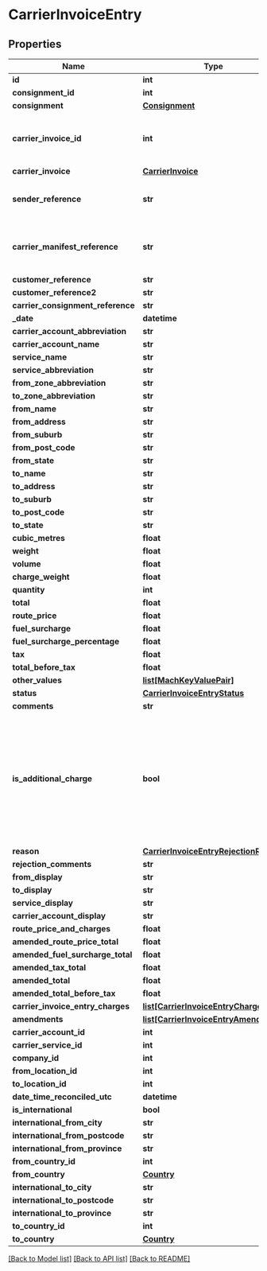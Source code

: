 # CarrierInvoiceEntry

## Properties
Name | Type | Description | Notes
------------ | ------------- | ------------- | -------------
**id** | **int** |  | [optional] 
**consignment_id** | **int** |  | [optional] 
**consignment** | [**Consignment**](Consignment.md) |  | [optional] 
**carrier_invoice_id** | **int** | string representation of the carrier&#x27;s invoice id | [optional] 
**carrier_invoice** | [**CarrierInvoice**](CarrierInvoice.md) |  | [optional] 
**sender_reference** | **str** | string representation of the sender reference | [optional] 
**carrier_manifest_reference** | **str** | string representation of the manifest reference | [optional] 
**customer_reference** | **str** |  | [optional] 
**customer_reference2** | **str** |  | [optional] 
**carrier_consignment_reference** | **str** |  | [optional] 
**_date** | **datetime** |  | [optional] 
**carrier_account_abbreviation** | **str** |  | [optional] 
**carrier_account_name** | **str** |  | [optional] 
**service_name** | **str** |  | [optional] 
**service_abbreviation** | **str** |  | [optional] 
**from_zone_abbreviation** | **str** |  | [optional] 
**to_zone_abbreviation** | **str** |  | [optional] 
**from_name** | **str** |  | [optional] 
**from_address** | **str** |  | [optional] 
**from_suburb** | **str** |  | [optional] 
**from_post_code** | **str** |  | [optional] 
**from_state** | **str** |  | [optional] 
**to_name** | **str** |  | [optional] 
**to_address** | **str** |  | [optional] 
**to_suburb** | **str** |  | [optional] 
**to_post_code** | **str** |  | [optional] 
**to_state** | **str** |  | [optional] 
**cubic_metres** | **float** |  | [optional] 
**weight** | **float** |  | [optional] 
**volume** | **float** |  | [optional] 
**charge_weight** | **float** |  | [optional] 
**quantity** | **int** |  | [optional] 
**total** | **float** |  | [optional] 
**route_price** | **float** |  | [optional] 
**fuel_surcharge** | **float** |  | [optional] 
**fuel_surcharge_percentage** | **float** |  | [optional] 
**tax** | **float** |  | [optional] 
**total_before_tax** | **float** |  | [optional] 
**other_values** | [**list[MachKeyValuePair]**](MachKeyValuePair.md) |  | [optional] 
**status** | [**CarrierInvoiceEntryStatus**](CarrierInvoiceEntryStatus.md) |  | [optional] 
**comments** | **str** |  | [optional] 
**is_additional_charge** | **bool** | This is not a main charge, but an additional charge to the main charge. We should not try to auto create consignments from additional charges | [optional] 
**reason** | [**CarrierInvoiceEntryRejectionReason**](CarrierInvoiceEntryRejectionReason.md) |  | [optional] 
**rejection_comments** | **str** |  | [optional] 
**from_display** | **str** |  | [optional] 
**to_display** | **str** |  | [optional] 
**service_display** | **str** |  | [optional] 
**carrier_account_display** | **str** |  | [optional] 
**route_price_and_charges** | **float** |  | [optional] 
**amended_route_price_total** | **float** |  | [optional] 
**amended_fuel_surcharge_total** | **float** |  | [optional] 
**amended_tax_total** | **float** |  | [optional] 
**amended_total** | **float** |  | [optional] 
**amended_total_before_tax** | **float** |  | [optional] 
**carrier_invoice_entry_charges** | [**list[CarrierInvoiceEntryCharge]**](CarrierInvoiceEntryCharge.md) |  | [optional] 
**amendments** | [**list[CarrierInvoiceEntryAmendment]**](CarrierInvoiceEntryAmendment.md) |  | [optional] 
**carrier_account_id** | **int** |  | [optional] 
**carrier_service_id** | **int** |  | [optional] 
**company_id** | **int** |  | [optional] 
**from_location_id** | **int** |  | [optional] 
**to_location_id** | **int** |  | [optional] 
**date_time_reconciled_utc** | **datetime** |  | [optional] 
**is_international** | **bool** |  | [optional] 
**international_from_city** | **str** |  | [optional] 
**international_from_postcode** | **str** |  | [optional] 
**international_from_province** | **str** |  | [optional] 
**from_country_id** | **int** |  | [optional] 
**from_country** | [**Country**](Country.md) |  | [optional] 
**international_to_city** | **str** |  | [optional] 
**international_to_postcode** | **str** |  | [optional] 
**international_to_province** | **str** |  | [optional] 
**to_country_id** | **int** |  | [optional] 
**to_country** | [**Country**](Country.md) |  | [optional] 

[[Back to Model list]](../README.md#documentation-for-models) [[Back to API list]](../README.md#documentation-for-api-endpoints) [[Back to README]](../README.md)

